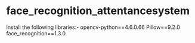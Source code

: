 # face_recognition_attentancesystem
Install the following libraries:-
opencv-python==4.6.0.66
Pillow==9.2.0
face_recognition==1.3.0
